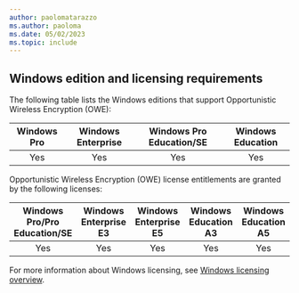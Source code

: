 ```yaml
---
author: paolomatarazzo
ms.author: paoloma
ms.date: 05/02/2023
ms.topic: include
---
```


## Windows edition and licensing requirements

The following table lists the Windows editions that support Opportunistic Wireless Encryption (OWE):

|Windows Pro|Windows Enterprise|Windows Pro Education/SE|Windows Education|
|:---:|:---:|:---:|:---:|
|Yes|Yes|Yes|Yes|

Opportunistic Wireless Encryption (OWE) license entitlements are granted by the following licenses:

|Windows Pro/Pro Education/SE|Windows Enterprise E3|Windows Enterprise E5|Windows Education A3|Windows Education A5|
|:---:|:---:|:---:|:---:|:---:|
|Yes|Yes|Yes|Yes|Yes|

For more information about Windows licensing, see [Windows licensing overview](/windows/whats-new/windows-licensing).
